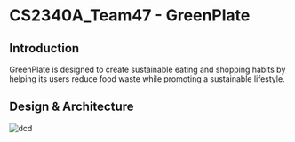 # CS2340A_Team47 - GreenPlate

## Introduction
GreenPlate is designed to create sustainable eating and shopping habits by helping its users reduce food waste while promoting a sustainable lifestyle. 

## Design & Architecture

![dcd](./images/dcd.png)
